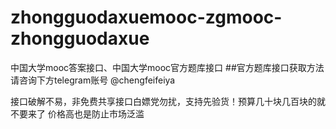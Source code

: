 # zhongguodaxuemooc-zgmooc-zhongguodaxue
中国大学mooc答案接口、中国大学mooc官方题库接口
##官方题库接口获取方法请咨询下方telegram账号 @chengfeifeiya

接口破解不易，非免费共享接口白嫖党勿扰，支持先验货！预算几十块几百块的就不要来了  价格高也是防止市场泛滥
